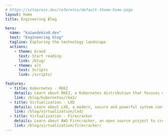 ```yaml
---
# https://vitepress.dev/reference/default-theme-home-page
layout: home
title: Engineering Blog

hero:
  name: "kaiwedekind.dev"
  text: "Engineering blog"
  tagline: Exploring the technology landscape
  actions:
    - theme: brand
      text: Start reading
      link: /blog/
    - theme: alt
      text: Scripts
      link: /scripts/

features:
  - title: Kubernetes - RKE2
    details: Learn about RKE2, a Kubernetes distribution that focuses on security and compliance.
    link: /blog/kubernetes/rke2/
  - title: Virtualization - LXD
    details: Learn about LXD, a modern, secure and powerful system container and virtual machine manager.
    link: /blog/virtualization/lxd/
  - title: Virtualization - Firecracker
    details: Learn about AWS Firecracker, an open source project to create and manage secure, multi-tenant container and function-based services.
    link: /blog/virtualization/firecracker/
---
```


